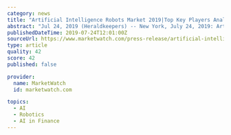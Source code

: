 ```yaml
---
category: news
title: "Artificial Intelligence Robots Market 2019|Top Key Players Analysis, Trends, Global Size Forecast To 2024"
abstract: "Jul 24, 2019 (Heraldkeepers) -- New York, July 24, 2019: Artificial intelligence (AI) Robots is arguably the foremost exciting field in artificial intelligence. It's definitely the foremost controversial: everyone agrees that a mechanism will add a ..."
publishedDateTime: 2019-07-24T12:01:00Z
sourceUrl: https://www.marketwatch.com/press-release/artificial-intelligence-robots-market-2019top-key-players-analysis-trends-global-size-forecast-to-2024-2019-07-24
type: article
quality: 42
score: 42
published: false

provider:
  name: MarketWatch
  id: marketwatch.com

topics:
  - AI
  - Robotics
  - AI in Finance
---
```

